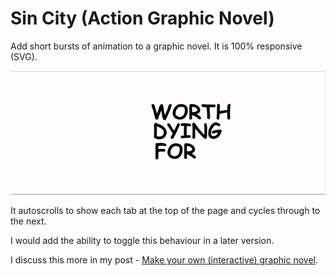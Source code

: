 # Sin City (Action Graphic Novel)

Add short bursts of animation to a graphic novel. It is 100% responsive (SVG).

![demo](img/demo.gif)

It autoscrolls to show each tab at the top of the page and cycles through to the next.

I would add the ability to toggle this behaviour in a later version.

I discuss this more in my post - [Make your own (interactive) graphic novel](https://www.roboleary.net/2021/07/14/make-your-own-graphic-novel.html).

